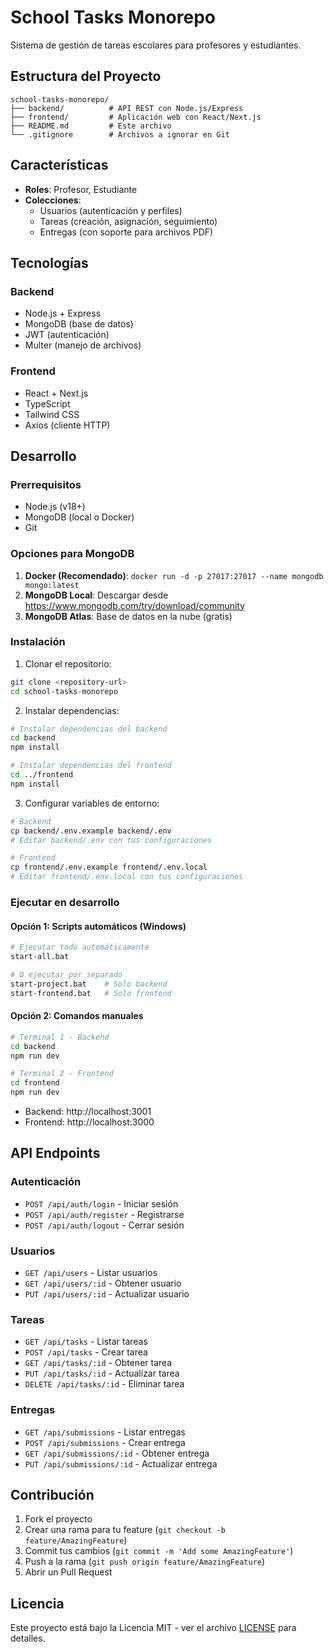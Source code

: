 # School Tasks Monorepo

Sistema de gestión de tareas escolares para profesores y estudiantes.

## Estructura del Proyecto

```
school-tasks-monorepo/
├── backend/          # API REST con Node.js/Express
├── frontend/         # Aplicación web con React/Next.js
├── README.md         # Este archivo
└── .gitignore        # Archivos a ignorar en Git
```

## Características

- **Roles**: Profesor, Estudiante
- **Colecciones**:
  - Usuarios (autenticación y perfiles)
  - Tareas (creación, asignación, seguimiento)
  - Entregas (con soporte para archivos PDF)

## Tecnologías

### Backend
- Node.js + Express
- MongoDB (base de datos)
- JWT (autenticación)
- Multer (manejo de archivos)

### Frontend
- React + Next.js
- TypeScript
- Tailwind CSS
- Axios (cliente HTTP)

## Desarrollo

### Prerrequisitos
- Node.js (v18+)
- MongoDB (local o Docker)
- Git

### Opciones para MongoDB
1. **Docker (Recomendado)**: `docker run -d -p 27017:27017 --name mongodb mongo:latest`
2. **MongoDB Local**: Descargar desde https://www.mongodb.com/try/download/community
3. **MongoDB Atlas**: Base de datos en la nube (gratis)

### Instalación

1. Clonar el repositorio:
```bash
git clone <repository-url>
cd school-tasks-monorepo
```

2. Instalar dependencias:
```bash
# Instalar dependencias del backend
cd backend
npm install

# Instalar dependencias del frontend
cd ../frontend
npm install
```

3. Configurar variables de entorno:
```bash
# Backend
cp backend/.env.example backend/.env
# Editar backend/.env con tus configuraciones

# Frontend
cp frontend/.env.example frontend/.env.local
# Editar frontend/.env.local con tus configuraciones
```

### Ejecutar en desarrollo

#### Opción 1: Scripts automáticos (Windows)
```bash
# Ejecutar todo automáticamente
start-all.bat

# O ejecutar por separado
start-project.bat    # Solo backend
start-frontend.bat   # Solo frontend
```

#### Opción 2: Comandos manuales
```bash
# Terminal 1 - Backend
cd backend
npm run dev

# Terminal 2 - Frontend
cd frontend
npm run dev
```

- Backend: http://localhost:3001
- Frontend: http://localhost:3000

## API Endpoints

### Autenticación
- `POST /api/auth/login` - Iniciar sesión
- `POST /api/auth/register` - Registrarse
- `POST /api/auth/logout` - Cerrar sesión

### Usuarios
- `GET /api/users` - Listar usuarios
- `GET /api/users/:id` - Obtener usuario
- `PUT /api/users/:id` - Actualizar usuario

### Tareas
- `GET /api/tasks` - Listar tareas
- `POST /api/tasks` - Crear tarea
- `GET /api/tasks/:id` - Obtener tarea
- `PUT /api/tasks/:id` - Actualizar tarea
- `DELETE /api/tasks/:id` - Eliminar tarea

### Entregas
- `GET /api/submissions` - Listar entregas
- `POST /api/submissions` - Crear entrega
- `GET /api/submissions/:id` - Obtener entrega
- `PUT /api/submissions/:id` - Actualizar entrega

## Contribución

1. Fork el proyecto
2. Crear una rama para tu feature (`git checkout -b feature/AmazingFeature`)
3. Commit tus cambios (`git commit -m 'Add some AmazingFeature'`)
4. Push a la rama (`git push origin feature/AmazingFeature`)
5. Abrir un Pull Request

## Licencia

Este proyecto está bajo la Licencia MIT - ver el archivo [LICENSE](LICENSE) para detalles.
